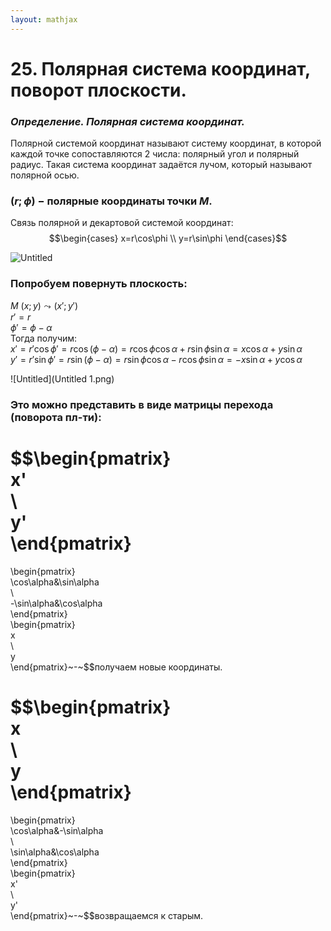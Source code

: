 ```yaml
---  
layout: mathjax  
---  
```

  
# 25. Полярная система координат, поворот плоскости.  
  
### *Определение. Полярная система координат.*  
Полярной системой координат называют систему координат, в которой каждой точке сопоставляются 2 числа: полярный угол и полярный радиус. Такая система координат задаётся лучом, который называют полярной осью.  
  
### $(r;\phi)~-~$полярные координаты точки $M$.  
Связь полярной и декартовой системой координат:  
$$\begin{cases}  
x=r\cos\phi  
\\  
y=r\sin\phi  
\end{cases}$$  
  
![Untitled](Untitled.png)  
  
### Попробуем повернуть плоскость:  
$M~(x;y)\leadsto(x';y')$  
$r'=r$  
$\phi'=\phi-\alpha$  
Тогда получим:  
$x'=r'\cos\phi'=r\cos(\phi-\alpha)=r\cos\phi\cos\alpha+r\sin\phi\sin\alpha=x\cos\alpha+y\sin\alpha$  
$y'=r'\sin\phi'=r\sin(\phi-\alpha)=r\sin\phi\cos\alpha-r\cos\phi\sin\alpha=-x\sin\alpha+y\cos\alpha$  
  
![Untitled](Untitled 1.png)  
  
### Это можно представить в виде матрицы перехода (поворота пл-ти):  
$$\begin{pmatrix}  
x'  
\\  
y'  
\end{pmatrix}  
=  
\begin{pmatrix}  
\cos\alpha&\sin\alpha  
\\  
-\sin\alpha&\cos\alpha  
\end{pmatrix}  
\begin{pmatrix}  
x  
\\  
y  
\end{pmatrix}~-~$$получаем новые координаты.  
  
$$\begin{pmatrix}  
x  
\\  
y  
\end{pmatrix}  
=  
\begin{pmatrix}  
\cos\alpha&-\sin\alpha  
\\  
\sin\alpha&\cos\alpha  
\end{pmatrix}  
\begin{pmatrix}  
x'  
\\  
y'  
\end{pmatrix}~-~$$возвращаемся к старым.  
